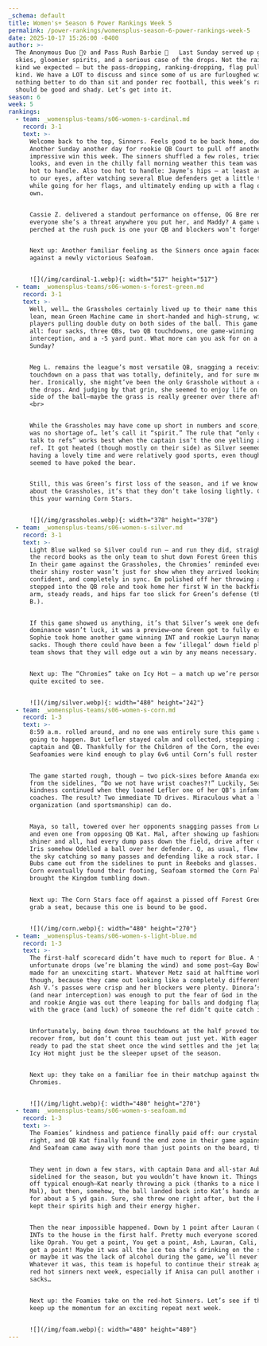 ```yaml
---
_schema: default
title: Women's+ Season 6 Power Rankings Week 5
permalink: /power-rankings/womensplus-season-6-power-rankings-week-5
date: 2025-10-17 15:26:00 -0400
author: >-
  The Anonymous Duo 👯‍♀️ and Pass Rush Barbie 💄   Last Sunday served up gloomy
  skies, gloomier spirits, and a serious case of the drops. Not the raindrop
  kind we expected — but the pass-dropping, ranking-dropping, flag pull-flopping
  kind. We have a LOT to discuss and since some of us are furloughed with
  nothing better to do than sit and ponder rec football, this week’s rankings
  should be good and shady. Let’s get into it.
season: 6
week: 5
rankings:
  - team: _womensplus-teams/s06-women-s-cardinal.md
    record: 3-1
    text: >-
      Welcome back to the top, Sinners. Feels good to be back home, doesn’t it?
      Another Sunday another day for rookie QB Court to pull off another
      impressive win this week. The sinners shuffled a few roles, tried some new
      looks, and even in the chilly fall morning weather this team was still too
      hot to handle. Also too hot to handle: Jayme’s hips – at least according
      to our eyes, after watching several Blue defenders get a little too handsy
      while going for her flags, and ultimately ending up with a flag of their
      own.


      Cassie Z. delivered a standout performance on offense, OG Bre reminded
      everyone she’s a threat anywhere you put her, and Maddy? A game with her
      perched at the rush puck is one your QB and blockers won’t forget.


      Next up: Another familiar feeling as the Sinners once again faceoff
      against a newly victorious Seafoam.


      ![](/img/cardinal-1.webp){: width="517" height="517"}
  - team: _womensplus-teams/s06-women-s-forest-green.md
    record: 3-1
    text: >-
      Well, well… the Grassholes certainly lived up to their name this week. The
      lean, mean Green Machine came in short-handed and high-strung, with
      players pulling double duty on both sides of the ball. This game had it
      all: four sacks, three QBs, two QB touchdowns, one game-winning
      interception, and a -5 yard punt. What more can you ask for on a windy
      Sunday?


      Meg L. remains the league’s most versatile QB, snagging a receiving
      touchdown on a pass that was totally, definitely, and for sure meant for
      her. Ironically, she might’ve been the only Grasshole without a case of
      the drops. And judging by that grin, she seemed to enjoy life on the other
      side of the ball—maybe the grass is really greener over there after all.
      <br>


      While the Grassholes may have come up short in numbers and score, there
      was no shortage of… let’s call it “spirit.” The rule that “only captains
      talk to refs” works best when the captain isn’t the one yelling at the
      ref. It got heated (though mostly on their side) as Silver seemed to be
      having a lovely time and were relatively good sports, even though they
      seemed to have poked the bear.


      Still, this was Green’s first loss of the season, and if we know anything
      about the Grassholes, it’s that they don’t take losing lightly. Consider
      this your warning Corn Stars.


      ![](/img/grassholes.webp){: width="378" height="378"}
  - team: _womensplus-teams/s06-women-s-silver.md
    record: 3-1
    text: >-
      Light Blue walked so Silver could run — and run they did, straight into
      the record books as the only team to shut down Forest Green this season.
      In their game against the Grassholes, the Chromies’ reminded everyone that
      their shiny roster wasn’t just for show when they arrived looking calm,
      confident, and completely in sync. Em polished off her throwing arm and
      stepped into the QB role and took home her first W in the backfield. Sharp
      arm, steady reads, and hips far too slick for Green’s defense (thanks Meg
      B.).


      If this game showed us anything, it’s that Silver’s week one defensive
      dominance wasn’t luck, it was a preview—one Green got to fully experience.
      Sophie took home another game winning INT and rookie Lauryn managed 4
      sacks. Though there could have been a few ‘illegal’ down field plays, this
      team shows that they will edge out a win by any means necessary.


      Next up: The “Chromies” take on Icy Hot — a match up we’re personally
      quite excited to see.


      ![](/img/silver.webp){: width="480" height="242"}
  - team: _womensplus-teams/s06-women-s-corn.md
    record: 1-3
    text: >-
      8:59 a.m. rolled around, and no one was entirely sure this game was even
      going to happen. But Lefler stayed calm and collected, stepping in as
      captain and QB. Thankfully for the Children of the Corn, the ever-gracious
      Seafoamies were kind enough to play 6v6 until Corn’s full roster arrived.


      The game started rough, though — two pick-sixes before Amanda exclaimed
      from the sidelines, “Do we not have wrist coaches?!” Luckily, Seafoam’s
      kindness continued when they loaned Lefler one of her QB’s infamous wrist
      coaches. The result? Two immediate TD drives. Miraculous what a little
      organization (and sportsmanship) can do.


      Maya, so tall, towered over her opponents snagging passes from Lefler —
      and even one from opposing QB Kat. Mal, after showing up fashionably late,
      shiner and all, had every dump pass down the field, drive after drive.
      Iris somehow Odelled a ball over her defender. Q, as usual, flew through
      the sky catching so many passes and defending like a rock star. Even Baby
      Bubs came out from the sidelines to punt in Reeboks and glasses. Although
      Corn eventually found their footing, Seafoam stormed the Corn Palace and
      brought the Kingdom tumbling down.


      Next up: The Corn Stars face off against a pissed off Forest Green, so
      grab a seat, because this one is bound to be good.


      ![](/img/corn.webp){: width="480" height="270"}
  - team: _womensplus-teams/s06-women-s-light-blue.md
    record: 1-3
    text: >-
      The first-half scorecard didn’t have much to report for Blue. A few
      unfortunate drops (we’re blaming the wind) and some post–Gay Bowl cobwebs
      made for an unexciting start. Whatever Metz said at halftime worked,
      though, because they came out looking like a completely different team.
      Ash V.’s passes were crisp and her blockers were plenty. Dinora’s rush
      (and near interception) was enough to put the fear of God in the Sinners;
      and rookie Angie was out there leaping for balls and dodging flag pulls
      with the grace (and luck) of someone the ref didn’t quite catch in time.


      Unfortunately, being down three touchdowns at the half proved too much to
      recover from, but don’t count this team out just yet. With eager receivers
      ready to pad the stat sheet once the wind settles and the jet lag fades,
      Icy Hot might just be the sleeper upset of the season.


      Next up: they take on a familiar foe in their matchup against the
      Chromies.


      ![](/img/light.webp){: width="480" height="270"}
  - team: _womensplus-teams/s06-women-s-seafoam.md
    record: 1-3
    text: >-
      The Foamies’ kindness and patience finally paid off: our crystal ball was
      right, and QB Kat finally found the end zone in their game against Corn.
      And Seafoam came away with more than just points on the board, they won.


      They went in down a few stars, with captain Dana and all-star Aubrie
      sidelined for the season, but you wouldn’t have known it. Things started
      off typical enough—Kat nearly throwing a pick (thanks to a nice block by
      Mal), but then, somehow, the ball landed back into Kat’s hands and she ran
      for about a 5 yd gain. Sure, she threw one right after, but the Foamies
      kept their spirits high and their energy higher.


      Then the near impossible happened. Down by 1 point after Lauran G took two
      INTs to the house in the first half. Pretty much everyone scored. Kat was
      like Oprah. You get a point, You get a point, Ash, Lauran, Cali, KP, you
      get a point! Maybe it was all the ice tea she’s drinking on the sidelines
      or maybe it was the lack of alcohol during the game, we’ll never know.
      Whatever it was, this team is hopeful to continue their streak against the
      red hot sinners next week, especially if Anisa can pull another record 5
      sacks…


      Next up: the Foamies take on the red-hot Sinners. Let’s see if they can
      keep up the momentum for an exciting repeat next week.


      ![](/img/foam.webp){: width="480" height="480"}
---
```

